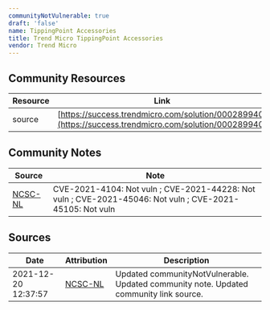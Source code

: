 ```yaml
---
communityNotVulnerable: true
draft: 'false'
name: TippingPoint Accessories
title: Trend Micro TippingPoint Accessories
vendor: Trend Micro
---
```



## Community Resources
| Resource | Link |
| --- | --- |
| source | [https://success.trendmicro.com/solution/000289940](https://success.trendmicro.com/solution/000289940) |

## Community Notes
| Source | Note |
| --- | --- |
| [NCSC-NL](https://github.com/NCSC-NL/log4shell/blob/main/software/README.md) | CVE-2021-4104: Not vuln ; CVE-2021-44228: Not vuln ; CVE-2021-45046: Not vuln ; CVE-2021-45105: Not vuln </ul> |

## Sources
| Date | Attribution | Description |
| --- | --- | --- |
| 2021-12-20 12:37:57 | [NCSC-NL](https://github.com/NCSC-NL/log4shell/blob/main/software/README.md) | Updated communityNotVulnerable. Updated community note. Updated community link source.  |
